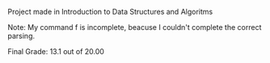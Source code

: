 Project made in Introduction to Data Structures and Algoritms

Note: My command f is incomplete, beacuse I couldn't complete the correct parsing. 

Final Grade: 13.1 out of 20.00
